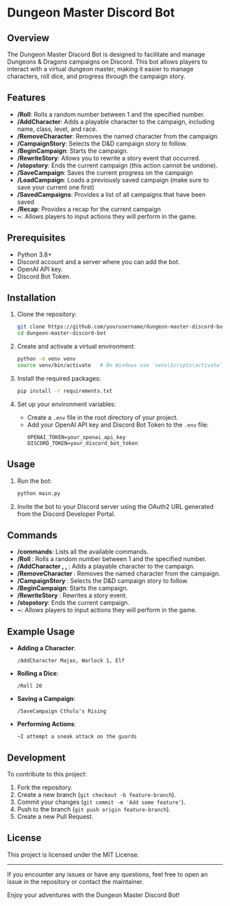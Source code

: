 # Dungeon Master Discord Bot

## Overview

The Dungeon Master Discord Bot is designed to facilitate and manage Dungeons & Dragons campaigns on Discord. This bot allows players to interact with a virtual dungeon master, making it easier to manage characters, roll dice, and progress through the campaign story.

## Features

- **/Roll**: Rolls a random number between 1 and the specified number.
- **/AddCharacter**: Adds a playable character to the campaign, including name, class, level, and race.
- **/RemoveCharacter**: Removes the named character from the campaign.
- **/CampaignStory**: Selects the D&D campaign story to follow.
- **/BeginCampaign**: Starts the campaign.
- **/RewriteStory**: Allows you to rewrite a story event that occurred.
- **/stopstory**: Ends the current campaign (this action cannot be undone).
- **/SaveCampaign**: Saves the current progress on the campaign
- **/LoadCampaign**: Loads a previously saved campaign (make sure to save your current one first)
- **/SavedCampaigns**: Provides a list of all campaigns that have been saved
- **/Recap**: Provides a recap for the current campaign
- **~**: Allows players to input actions they will perform in the game.

## Prerequisites

- Python 3.8+
- Discord account and a server where you can add the bot.
- OpenAI API key.
- Discord Bot Token.

## Installation

1. Clone the repository:
    ```bash
    git clone https://github.com/yourusername/dungeon-master-discord-bot.git
    cd dungeon-master-discord-bot
    ```

2. Create and activate a virtual environment:
    ```bash
    python -m venv venv
    source venv/bin/activate   # On Windows use `venv\Scripts\activate`
    ```

3. Install the required packages:
    ```bash
    pip install -r requirements.txt
    ```

4. Set up your environment variables:
    - Create a `.env` file in the root directory of your project.
    - Add your OpenAI API key and Discord Bot Token to the `.env` file:
        ```env
        OPENAI_TOKEN=your_openai_api_key
        DISCORD_TOKEN=your_discord_bot_token
        ```

## Usage

1. Run the bot:
    ```bash
    python main.py
    ```

2. Invite the bot to your Discord server using the OAuth2 URL generated from the Discord Developer Portal.

## Commands

- **/commands**: Lists all the available commands.
- **/Roll <number>**: Rolls a random number between 1 and the specified number.
- **/AddCharacter <name>, <class> <level>, <race>**: Adds a playable character to the campaign.
- **/RemoveCharacter <name>**: Removes the named character from the campaign.
- **/CampaignStory <story>**: Selects the D&D campaign story to follow.
- **/BeginCampaign**: Starts the campaign.
- **/RewriteStory <event>**: Rewrites a story event.
- **/stopstory**: Ends the current campaign.
- **~<action>**: Allows players to input actions they will perform in the game.

## Example Usage

- **Adding a Character**: 
    ```
    /AddCharacter Majax, Warlock 1, Elf
    ```
- **Rolling a Dice**: 
    ```
    /Roll 20
    ```
- **Saving a Campaign**:
    ```
    /SaveCampaign Cthulu's Rising
    ```
    
- **Performing Actions**:
    ```
    ~I attempt a sneak attack on the guards
    ```

## Development

To contribute to this project:

1. Fork the repository.
2. Create a new branch (`git checkout -b feature-branch`).
3. Commit your changes (`git commit -m 'Add some feature'`).
4. Push to the branch (`git push origin feature-branch`).
5. Create a new Pull Request.

## License

This project is licensed under the MIT License.

---

If you encounter any issues or have any questions, feel free to open an issue in the repository or contact the maintainer.

Enjoy your adventures with the Dungeon Master Discord Bot!
